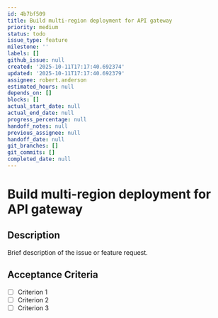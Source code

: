 ```yaml
---
id: 4b7bf509
title: Build multi-region deployment for API gateway
priority: medium
status: todo
issue_type: feature
milestone: ''
labels: []
github_issue: null
created: '2025-10-11T17:17:40.692374'
updated: '2025-10-11T17:17:40.692379'
assignee: robert.anderson
estimated_hours: null
depends_on: []
blocks: []
actual_start_date: null
actual_end_date: null
progress_percentage: null
handoff_notes: null
previous_assignee: null
handoff_date: null
git_branches: []
git_commits: []
completed_date: null
---
```


# Build multi-region deployment for API gateway

## Description

Brief description of the issue or feature request.

## Acceptance Criteria

- [ ] Criterion 1
- [ ] Criterion 2
- [ ] Criterion 3